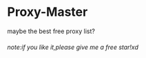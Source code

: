 # Proxy-Master
maybe the best free proxy list?
###### note:if you like it,please give me a free star!xd

